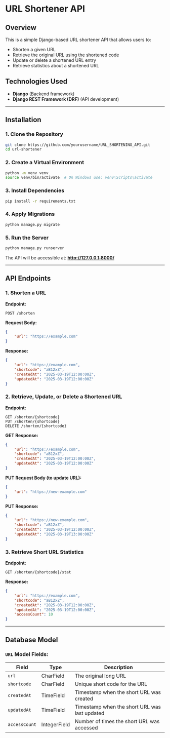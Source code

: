 # URL Shortener API

## Overview
This is a simple Django-based URL shortener API that allows users to:
- Shorten a given URL
- Retrieve the original URL using the shortened code
- Update or delete a shortened URL entry
- Retrieve statistics about a shortened URL

## Technologies Used
- **Django** (Backend framework)
- **Django REST Framework (DRF)** (API development)


---

## Installation
### 1. Clone the Repository
```sh
git clone https://github.com/yourusername/URL_SHORTENING_API.git
cd url-shortener
```

### 2. Create a Virtual Environment
```sh
python -m venv venv
source venv/bin/activate  # On Windows use: venv\Scripts\activate
```

### 3. Install Dependencies
```sh
pip install -r requirements.txt
```

### 4. Apply Migrations
```sh
python manage.py migrate
```

### 5. Run the Server
```sh
python manage.py runserver
```

The API will be accessible at: **http://127.0.0.1:8000/**

---

## API Endpoints

### 1. Shorten a URL
**Endpoint:**
```http
POST /shorten
```
**Request Body:**
```json
{
    "url": "https://example.com"
}
```
**Response:**
```json
{
    "url": "https://example.com",
    "shortcode": "aB12xZ",
    "createdAt": "2025-03-19T12:00:00Z",
    "updatedAt": "2025-03-19T12:00:00Z"
}
```

### 2. Retrieve, Update, or Delete a Shortened URL
**Endpoint:**
```http
GET /shorten/{shortcode}
PUT /shorten/{shortcode}
DELETE /shorten/{shortcode}
```
**GET Response:**
```json
{
    "url": "https://example.com",
    "shortcode": "aB12xZ",
    "createdAt": "2025-03-19T12:00:00Z",
    "updatedAt": "2025-03-19T12:00:00Z"
}
```

**PUT Request Body (to update URL):**
```json
{
    "url": "https://new-example.com"
}
```
**PUT Response:**
```json
{
    "url": "https://new-example.com",
    "shortcode": "aB12xZ",
    "createdAt": "2025-03-19T12:00:00Z",
    "updatedAt": "2025-03-19T13:00:00Z"
}
```

### 3. Retrieve Short URL Statistics
**Endpoint:**
```http
GET /shorten/{shortcode}/stat
```
**Response:**
```json
{
    "url": "https://example.com",
    "shortcode": "aB12xZ",
    "createdAt": "2025-03-19T12:00:00Z",
    "updatedAt": "2025-03-19T12:00:00Z",
    "accessCount": 10
}
```

---

## Database Model
### `URL` Model Fields:
| Field         | Type         | Description |
|--------------|-------------|-------------|
| `url`        | CharField   | The original long URL |
| `shortcode`  | CharField   | Unique short code for the URL |
| `createdAt`  | TimeField   | Timestamp when the short URL was created |
| `updatedAt`  | TimeField   | Timestamp when the short URL was last updated |
| `accessCount`| IntegerField| Number of times the short URL was accessed |


